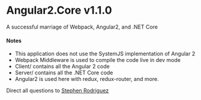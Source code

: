 # Angular2.Core v1.1.0

A successful marriage of Webpack, Angular2, and .NET Core

#### Notes

- This application does not use the SystemJS implementation of Angular 2
- Webpack Middleware is used to compile the code live in dev mode
- Client/ contains all the Angular 2 code
- Server/ contains all the .NET Core code
- Angular2 is used here with redux, redux-router, and more.

Direct all questions to [Stephen Rodriguez](mailto:steprodriguez10@gmail.com)
